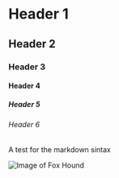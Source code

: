 # Header 1
## Header 2
### Header 3
#### Header 4
##### Header 5
###### Header 6

A test for the markdown sintax

![Image of Fox Hound](https://ih1.redbubble.net/image.339357913.4280/flat,128x128,075,t.u2.jpg)
